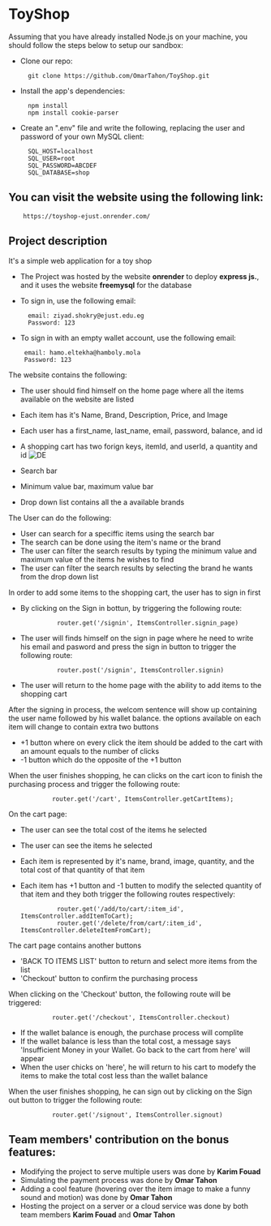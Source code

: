 # ToyShop
Assuming that you have already installed Node.js on your machine, you should follow the steps below to setup our sandbox:

- Clone our repo:

        git clone https://github.com/OmarTahon/ToyShop.git

- Install the app's dependencies:

        npm install
        npm install cookie-parser
- Create an ".env" file and write the following, replacing the user and password of your own MySQL client:

        
        SQL_HOST=localhost
        SQL_USER=root
        SQL_PASSWORD=ABCDEF
        SQL_DATABASE=shop
        
        

## You can visit the website using the following link:

        https://toyshop-ejust.onrender.com/
        

## Project description 
It's a simple web application for a toy shop
- The Project was hosted by the website **onrender** to deploy **express js.**, and it uses the website **freemysql** for the database
- To sign in, use the following email:

        email: ziyad.shokry@ejust.edu.eg
        Password: 123

        
 - To sign in with an empty wallet account, use the following email:
 
        email: hamo.eltekha@hamboly.mola
        Password: 123

        
The website contains the following:

- The user should find himself on the home page where all the items available on the website are listed
- Each item has it's Name, Brand, Description, Price, and Image
- Each user has a first_name, last_name, email, password, balance, and id
- A shopping cart has two forign keys, itemId, and userId, a quantity and id
![DE](https://user-images.githubusercontent.com/103469262/211391673-a9cf610c-f31f-48fa-8705-8b7bda9914a2.jpg)
  
- Search bar
- Minimum value bar, maximum value bar
- Drop down list contains all the a available brands


The User can do the following:
- User can search for a speciffic items using the search bar
- The search can be done using the item's name or the brand
- The user can filter the search results by typing the minimum value and maximum value of the items he wishes to find
- The user can filter the search results by selecting the brand he wants from the drop down list

In order to add some items to the shopping cart, the user has to sign in first
- By clicking on the Sign in bottun, by triggering the following route:

                router.get('/signin', ItemsController.signin_page)
 
- The user will finds himself on the sign in page where he need to write his email and pasword and press the sign in button to trigger the following route:

                router.post('/signin', ItemsController.signin)

- The user will return to the home page with the ability to add items to the shopping cart

After the signing in process, the welcom sentence will show up containing the user name followed by his wallet balance.
the options available on each item will change to contain extra two buttons 
- +1 button where on every click the item should be added to the cart with an amount equals to the number of clicks 
- -1 button which do the opposite of the +1 button

When the user finishes shopping, he can clicks on the cart icon to finish the purchasing process and trigger the following route:

                router.get('/cart', ItemsController.getCartItems);
                
On the cart page:
- The user can see the total cost of the items he selected
- The user can see the items he selected
- Each item is represented by it's name, brand, image, quantity, and the total cost of that quantity of that item
- Each item has +1 button and -1 butten to modify the selected quantity of that item and they both trigger the following routes respectively:

                router.get('/add/to/cart/:item_id', ItemsController.addItemToCart);
                router.get('/delete/from/cart/:item_id', ItemsController.deleteItemFromCart);


The cart page contains another buttons
- 'BACK TO ITEMS LIST' button to return and select more items from the list
- 'Checkout' button to confirm the purchasing process

When clicking on the 'Checkout' button, the following route will be triggered:

                router.get('/checkout', ItemsController.checkout)

- If the wallet balance is enough, the purchase process will complite
- If the wallet balance is less than the total cost, a message says 'Insufficient Money in your Wallet. Go back to the cart from here' will appear
- When the user chicks on 'here', he will return to his cart to modefy the items to make the total cost less than the wallet balance

When the user finishes shopping, he can sign out by clicking on the Sign out button to trigger the following route:

                router.get('/signout', ItemsController.signout)





## Team members' contribution on the bonus features:
- Modifying the project to serve multiple users was done by **Karim Fouad**
- Simulating the payment process was done by **Omar Tahon**
- Adding a cool feature (hovering over the item image to make a funny sound and motion) was done by **Omar Tahon**
- Hosting the project on a server or a cloud service was done by both team members **Karim Fouad** and **Omar Tahon**




